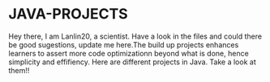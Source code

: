 # JAVA-PROJECTS
Hey there, I am Lanlin20, a scientist. Have a look in the files and could there be good sugestions, update me here.The build up projects enhances learners to assert more code optimizationn beyond what is done, hence simplicity and effifiency. Here are different projects in Java. Take a look at them!!
